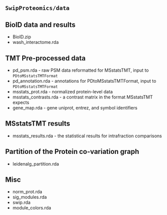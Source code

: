 ## `SwipProteomics/data`

## BioID data and results
* BioID.zip
* wash_interactome.rda


## TMT Pre-processed data
* pd_psm.rda - raw PSM data reformatted for MSstatsTMT, input to `PDtoMSstatsTMTFormat`
* pd_annotation.rda - annotations for PDtoMSstatsTMTFormat, input to `PDtoMSstatsTMTFormat`
* msstats_prot.rda - normalized protein-level data
* msstats_contrasts.rda - a contrast matrix in the format MSstatsTMT expects
* gene_map.rda - gene uniprot, entrez, and symbol identifiers


## MSstatsTMT results
* msstats_results.rda - the statistical results for intrafraction comparisons


## Partition of the Protein co-variation graph
* leidenalg_partition.rda


## Misc
* norm_prot.rda
* sig_modules.rda
* swip.rda
* module_colors.rda
